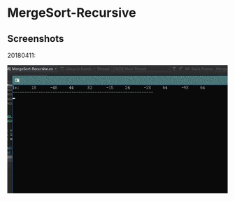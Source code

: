 # MergeSort-Recursive

## Screenshots

20180411:

![](Res4GitHub/20180411_MergeSort-Recursive_Smaller.gif?raw=true)
